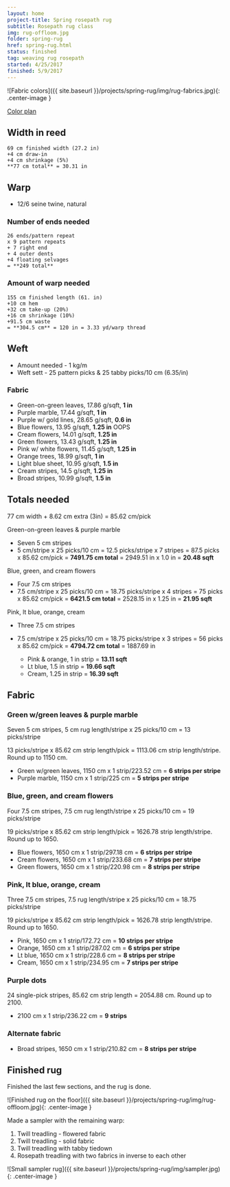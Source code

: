 ```yaml
---
layout: home
project-title: Spring rosepath rug
subtitle: Rosepath rug class
img: rug-offloom.jpg
folder: spring-rug
href: spring-rug.html
status: finished
tag: weaving rug rosepath
started: 4/25/2017
finished: 5/9/2017
---
```

![Fabric colors]({{ site.baseurl }}/projects/spring-rug/img/rug-fabrics.jpg){: .center-image }

<a href="http://lynness.github.io/projects/spring-rug/spring-rug-plan.htm">Color plan</a>

## Width in reed


```
69 cm finished width (27.2 in)
+4 cm draw-in
+4 cm shrinkage (5%)
**77 cm total** = 30.31 in
```


## Warp
* 12/6 seine twine, natural

### Number of ends needed


```
26 ends/pattern repeat
x 9 pattern repeats
+ 7 right end
+ 4 outer dents
+4 floating selvages
= **249 total**
```

### Amount of warp needed


```
155 cm finished length (61. in)
+10 cm hem
+32 cm take-up (20%)
+16 cm shrinkage (10%)
+91.5 cm waste
= **304.5 cm** = 120 in = 3.33 yd/warp thread
```

## Weft
* Amount needed - 1 kg/m
* Weft sett - 25 pattern picks & 25 tabby picks/10 cm (6.35/in)

### Fabric
   - Green-on-green leaves, 17.86 g/sqft, **1 in**
   - Purple marble, 17.44 g/sqft, **1 in**
   - Purple w/ gold lines, 28.65 g/sqft, **0.6 in**
   - Blue flowers,  13.95 g/sqft, **1.25 in** OOPS
   - Cream flowers, 14.01 g/sqft, **1.25 in**
   - Green flowers, 13.43 g/sqft, **1.25 in**
   - Pink w/ white flowers, 11.45 g/sqft, **1.25 in**
   - Orange trees, 18.99 g/sqft, **1 in**
   - Light blue sheet, 10.95 g/sqft, **1.5 in**
   - Cream stripes, 14.5 g/sqft, **1.25 in**
   - Broad stripes, 10.99 g/sqft, **1.5 in**

## Totals needed
77 cm width + 8.62 cm extra (3in) = 85.62 cm/pick

Green-on-green leaves & purple marble

- Seven 5 cm stripes
- 5 cm/stripe x 25 picks/10 cm = 12.5 picks/stripe x 7 stripes = 87.5 picks x 85.62 cm/pick = **7491.75 cm total** = 2949.51 in x 1.0 in = **20.48 sqft**

Blue, green, and cream flowers

- Four 7.5 cm stripes
- 7.5 cm/stripe x 25 picks/10 cm = 18.75 picks/stripe x 4 stripes = 75 picks x 85.62 cm/pick = **6421.5 cm total** = 2528.15 in x 1.25 in = **21.95 sqft**

Pink, lt blue, orange, cream

- Three 7.5 cm stripes
- 7.5 cm/stripe x 25 picks/10 cm = 18.75 picks/stripe x 3 stripes = 56 picks x 85.62 cm/pick = **4794.72 cm total** = 1887.69 in

  - Pink & orange, 1 in strip = **13.11 sqft**
  - Lt blue, 1.5 in strip = **19.66 sqft**
  - Cream, 1.25 in strip = **16.39 sqft**
  
## Fabric

### Green w/green leaves & purple marble
Seven 5 cm stripes, 5 cm rug length/stripe x 25 picks/10 cm = 13 picks/stripe

13 picks/stripe x 85.62 cm strip length/pick = 1113.06 cm strip length/stripe. Round up to 1150 cm.

- Green w/green leaves, 1150 cm x 1 strip/223.52 cm = **6 strips per stripe**
- Purple marble, 1150 cm x 1 strip/225 cm = **5 strips per stripe**

### Blue, green, and cream flowers
Four 7.5 cm stripes, 7.5 cm rug length/stripe x 25 picks/10 cm = 19 picks/stripe

19 picks/stripe x 85.62 cm strip length/pick = 1626.78 strip length/stripe. Round up to 1650.

- Blue flowers, 1650 cm x 1 strip/297.18 cm = **6 strips per stripe**
- Cream flowers, 1650 cm x 1 strip/233.68 cm = **7 strips per stripe**
- Green flowers, 1650 cm x 1 strip/220.98 cm = **8 strips per stripe**

### Pink, lt blue, orange, cream
Three 7.5 cm stripes, 7.5 rug length/stripe x 25 picks/10 cm = 18.75 picks/stripe

19 picks/stripe x 85.62 cm strip length/pick = 1626.78 strip length/stripe. Round up to 1650.

- Pink, 1650 cm x 1 strip/172.72 cm = **10 strips per stripe**
- Orange, 1650 cm x 1 strip/287.02 cm = **6 strips per stripe**
- Lt blue, 1650 cm x 1 strip/228.6 cm = **8 strips per stripe**
- Cream, 1650 cm x 1 strip/234.95 cm = **7 strips per stripe**

### Purple dots
24 single-pick stripes, 85.62 cm strip length = 2054.88 cm. Round up to 2100.
- 2100 cm x 1 strip/236.22 cm = **9 strips**

### Alternate fabric
-   Broad stripes, 1650 cm x 1 strip/210.82 cm = **8 strips per stripe**  

## Finished rug
Finished the last few sections, and the rug is done.

![Finished rug on the floor]({{ site.baseurl }}/projects/spring-rug/img/rug-offloom.jpg){: .center-image }

Made a sampler with the remaining warp:
1. Twill treadling - flowered fabric
2. Twill treadling - solid fabric
3. Twill treadling with tabby tiedown
4. Rosepath treadling with two fabrics in inverse to each other

![Small sampler rug]({{ site.baseurl }}/projects/spring-rug/img/sampler.jpg){: .center-image }
